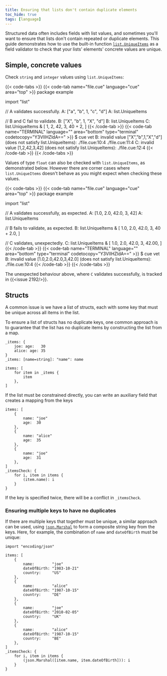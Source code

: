 ```yaml
---
title: Ensuring that lists don't contain duplicate elements
toc_hide: true
tags: [language]
---
```


Structured data often includes fields with list values, and sometimes you'll
want to ensure that lists don't contain repeated or duplicate elements.
This guide demonstrates how to use the built-in function
[`list.UniqueItems`](https://pkg.go.dev/cuelang.org/go/pkg/list#UniqueItems)
as a field validator to check that your lists' elements' concrete values are
unique.

## Simple, concrete values

Check `string` and `integer` values using `list.UniqueItems`:

{{< code-tabs >}}
{{< code-tab name="file.cue" language="cue" area="top" >}}
package example

import "list"

// A validates successfully.
A: ["a", "b", 1, "c", "d"]
A: list.UniqueItems

// B and C fail to validate.
B: ["X", "b", 1, "X", "d"]
B: list.UniqueItems
C: list.UniqueItems & [
	1, 2, 42, 3, 40 + 2,
]
{{< /code-tab >}}
{{< code-tab name="TERMINAL" language="" area="bottom" type="terminal" codetocopy="Y3VlIHZldA==" >}}
$ cue vet
B: invalid value ["X","b",1,"X","d"] (does not satisfy list.UniqueItems):
    ./file.cue:10:4
    ./file.cue:11:4
C: invalid value [1,2,42,3,42] (does not satisfy list.UniqueItems):
    ./file.cue:12:4
{{< /code-tab >}}
{{< /code-tabs >}}

Values of type `float` can also be checked with `list.UniqueItems`, as
demonstrated below.
However there are corner cases where `list.UniqueItems` doesn't behave as you
might expect when checking these values.

{{< code-tabs >}}
{{< code-tab name="file.cue" language="cue" area="top" >}}
package example

import "list"

// A validates successfully, as expected.
A: [1.0, 2.0, 42.0, 3, 42]
A: list.UniqueItems

// B fails to validate, as expected.
B: list.UniqueItems & [
	1.0, 2.0, 42.0, 3, 40 + 2.0,
]

// C validates, unexpectedly.
C: list.UniqueItems & [
	1.0, 2.0, 42.0, 3, 42.00,
]
{{< /code-tab >}}
{{< code-tab name="TERMINAL" language="" area="bottom" type="terminal" codetocopy="Y3VlIHZldA==" >}}
$ cue vet
B: invalid value [1.0,2.0,42.0,3,42.0] (does not satisfy list.UniqueItems):
    ./file.cue:10:4
{{< /code-tab >}}
{{< /code-tabs >}}

The unexpected behaviour above, where `C` validates successfully, is tracked in
{{<issue 2192/>}}.

## Structs

A common issue is we have a list of structs, each with some key that must be
unique across all items in the list.

To ensure a list of structs has no duplicate keys, one common approach is to
guarantee that the list has no duplicate items by constructing the list from a
map.

```cue
_items: {
	joe: age:   30
	alice: age: 35
}
_items: [name=string]: "name": name

items: [
	for item in _items {
		item
	},
]
```

If the list must be constrained directly, you can write an auxiliary field that
creates a mapping from the keys

```cue
items: [
	{
		name: "joe"
		age:  30
	},
	{
		name: "alice"
		age:  35
	},
	{
		name: "joe"
		age:  31
	},
]
_itemsCheck: {
	for i, item in items {
		(item.name): i
	}
}
```

If the key is specified twice, there will be a conflict in `_itemsCheck`.

### Ensuring multiple keys to have no duplicates

If there are multiple keys that together must be unique, a similar approach can
be used, using
[`json.Marshal`](https://pkg.go.dev/cuelang.org/go/pkg/encoding/json)  to form a
composite string key from the keys. Here, for example, the combination of `name`
and `dateOfBirth` must be unique:

```cue
import "encoding/json"

items: [
	{
		name:        "joe"
		dateOfBirth: "1983-10-21"
		country:     "US"
	},
	{
		name:        "alice"
		dateOfBirth: "1987-10-15"
		country:     "DE"
	},
	{
		name:        "joe"
		dateOfBirth: "2010-02-05"
		country:     "UK"
	},
	{
		name:        "alice"
		dateOfBirth: "1987-10-15"
		country:     "BE"
	},
]
_itemsCheck: {
	for i, item in items {
		(json.Marshal([item.name, item.dateOfBirth])): i
	}
}
```
